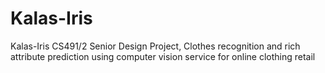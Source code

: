 # Kalas-Iris
Kalas-Iris CS491/2 Senior Design Project, Clothes recognition and rich attribute prediction using computer vision service for online clothing retail
